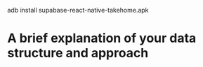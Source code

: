 

adb install supabase-react-native-takehome.apk


# A brief explanation of your data structure and approach


